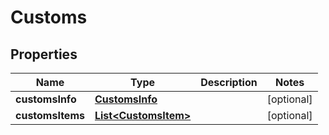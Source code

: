 

# Customs

## Properties

Name | Type | Description | Notes
------------ | ------------- | ------------- | -------------
**customsInfo** | [**CustomsInfo**](CustomsInfo.md) |  |  [optional]
**customsItems** | [**List&lt;CustomsItem&gt;**](CustomsItem.md) |  |  [optional]



